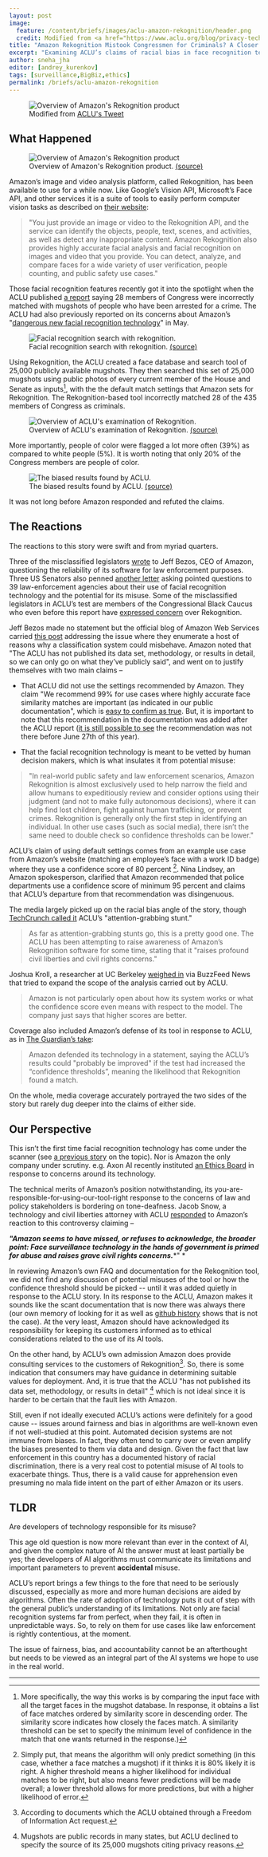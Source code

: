 ```yaml
---
layout: post
image:
  feature: /content/briefs/images/aclu-amazon-rekognition/header.png
  credit: Modified from <a href="https://www.aclu.org/blog/privacy-technology/surveillance-technologies/amazons-face-recognition-falsely-matched-28">ACLU's article</a>
title: "Amazon Rekognition Mistook Congressmen for Criminals? A Closer Look"
excerpt: "Examining ACLU’s claims of racial bias in face recognition technology as surveillance risk"
author: sneha_jha
editor: [andrey_kurenkov]
tags: [surveillance,BigBiz,ethics]
permalink: /briefs/aclu-amazon-rekognition
---
```



<figure>
  <img src="/content/briefs/images/aclu-amazon-rekognition/anim.gif" alt="Overview of Amazon's Rekognition product"/>
  <figcaption>
    Modified from <a href="https://twitter.com/ACLU/status/1022935153146978304">ACLU's Tweet</a>
  </figcaption>
</figure>


## What Happened

<figure>
  <img src="/content/briefs/images/aclu-amazon-rekognition/rekognition_overview.jpg" alt="Overview of Amazon's Rekognition product"/>
  <figcaption>
    Overview of Amazon's Rekognition product. <a href="https://securitytechnologyofsouthtexas.com/the-uses-and-limits-of-amazons-rekogntion-facial-recognition-software/">(source)</a>
  </figcaption>
</figure>

Amazon’s image and video analysis platform, called Rekognition, has been available to use for a while now. Like Google’s Vision API, Microsoft’s Face API, and other services it is a suite of tools to easily perform computer vision tasks as described on [their website](https://aws.amazon.com/rekognition/): 

> "You just provide an image or video to the Rekognition API, and the service can identify the objects, people, text, scenes, and activities, as well as detect any inappropriate content. Amazon Rekognition also provides highly accurate facial analysis and facial recognition on images and video that you provide. You can detect, analyze, and compare faces for a wide variety of user verification, people counting, and public safety use cases." 

Those facial recognition features recently got it into the spotlight when the ACLU published [a report](https://www.aclu.org/blog/privacy-technology/surveillance-technologies/amazons-face-recognition-falsely-matched-28) saying 28 members of Congress were incorrectly matched with mugshots of people who have been arrested for a crime. The ACLU had also previously reported on its concerns about Amazon’s "[dangerous new facial recognition technology](https://www.aclu.org/blog/privacy-technology/surveillance-technologies/amazon-teams-government-deploy-dangerous-new)" in May. 

<figure>
  <img src="/content/briefs/images/aclu-amazon-rekognition/rekognition_face.png" alt="Facial recognition search with rekognition."/>
  <figcaption>
    Facial recognition search with rekognition. <a href="https://blackchristiannews.com/2018/05/aclu-asks-amazon-to-stop-marketing-facial-recognition-technology-to-law-enforcement/">(source)</a>
  </figcaption>
</figure>


Using Rekognition, the ACLU created a face database and search tool of 25,000 publicly available mugshots. They then searched this set of 25,000 mugshots using public photos of every current member of the House and Senate as inputs[^note1], with the the default match settings that Amazon sets for Rekognition.  The Rekognition-based tool incorrectly matched 28 of the 435 members of Congress as criminals. 

[^note1]: More specifically, the way this works is by comparing the input face with all the target faces in the mugshot database. In response, it obtains a list of face matches ordered by similarity score in descending order. The similarity score indicates how closely the faces match. A similarity threshold can be set to specify the minimum level of confidence in the match that one wants returned in the response.)

<figure>
  <img src="/content/briefs/images/aclu-amazon-rekognition/aclu_0.png" alt="Overview of ACLU's examination of Rekognition."/>
  <figcaption>
    Overview of ACLU's examination of Rekognition. <a href="https://www.aclu.org/blog/privacy-technology/surveillance-technologies/amazons-face-recognition-falsely-matched-28">(source)</a>
  </figcaption>
</figure>


More importantly, people of color were flagged a lot more often (39%) as compared to white people (5%). It is worth noting that only 20% of the Congress members are people of color.

<figure>
  <img src="/content/briefs/images/aclu-amazon-rekognition/aclu_1.png" alt="The biased results found by ACLU."/>
  <figcaption>
    The biased results found by ACLU. <a href="https://www.aclu.org/blog/privacy-technology/surveillance-technologies/amazons-face-recognition-falsely-matched-28">(source)</a>
  </figcaption>
</figure>


It was not long before Amazon responded and refuted the claims.

## The Reactions

The reactions to this story were swift and from myriad quarters. 

Three of the misclassified legislators [wrote](https://www.markey.senate.gov/imo/media/doc/Amazon%20Facial%20Recognition%20Tech.pdf) to Jeff Bezos, CEO of Amazon, questioning the reliability of its software for law enforcement purposes. Three US Senators also penned [another letter](https://www.wyden.senate.gov/imo/media/doc/USCP%20Facial%20Rec.%20Letter.pdf) asking pointed questions to 39 law-enforcement agencies about their use of facial recognition technology and the potential for its misuse. Some of the misclassified legislators in ACLU’s test are members of the Congressional Black Caucus who even before this report have [expressed concern](https://cbc.house.gov/uploadedfiles/final_cbc_amazon_facial_recognition_letter.pdf) over Rekognition.

Jeff Bezos made no statement but the official blog of Amazon Web Services carried [this post](https://aws.amazon.com/blogs/machine-learning/thoughts-on-machine-learning-accuracy/) addressing the issue where they enumerate a host of reasons why a classification system could misbehave. Amazon noted that "The ACLU has not published its data set, methodology, or results in detail, so we can only go on what they’ve publicly said", and went on to justify themselves  with two main claims –

* That ACLU did not use the settings recommended by Amazon. They claim "We recommend 99% for use cases where highly accurate face similarity matches are important (as indicated in our public documentation", which is [easy to confirm as true](https://docs.aws.amazon.com/rekognition/latest/dg/collections.html). But, it is important to note that this recommendation in the documentation was added after the ACLU report ([it is still possible to see](https://github.com/awsdocs/amazon-rekognition-developer-guide/blob/1266172b8812aeb1433cdf98124f070890c1da29/doc_source/collections.md) the recommendation was not there before June 27th of this year).

* That the facial recognition technology is meant to be vetted by human decision makers, which is what insulates it from potential misuse:

> "In real-world public safety and law enforcement scenarios, Amazon Rekognition is almost exclusively used to help narrow the field and allow humans to expeditiously review and consider options using their judgment (and not to make fully autonomous decisions), where it can help find lost children, fight against human trafficking, or prevent crimes. Rekognition is generally only the first step in identifying an individual. In other use cases (such as social media), there isn’t the same need to double check so confidence thresholds can be lower."

ACLU’s claim of using default settings comes from an example use case from Amazon’s website (matching an employee’s face with a work ID badge) where they use a confidence score of 80 percent [^note2]. Nina Lindsey, an Amazon spokesperson, clarified that Amazon recommended that police departments use a confidence score of minimum 95 percent and claims that ACLU’s departure from that recommendation was disingenuous. 

[^note2]: Simply put, that means the algorithm will only predict something (in this case, whether a face matches a mugshot) if it thinks it is 80% likely it is right. A higher threshold means a higher likelihood for individual matches to be right, but also means fewer predictions will be made overall; a lower threshold allows for more predictions, but with a higher likelihood of error.

The media largely picked up on the racial bias angle of the story, though [TechCrunch called it](https://techcrunch.com/2018/07/26/aclu-says-amazon-facial-recognition-associated-congress-members-with-mugshots/) ACLU’s "attention-grabbing stunt." 

> As far as attention-grabbing stunts go, this is a pretty good one. The ACLU has been attempting to raise awareness of Amazon’s Rekognition software for some time, stating that it "raises profound civil liberties and civil rights concerns."

Joshua Kroll, a researcher at UC Berkeley [weighed in](https://www.buzzfeednews.com/article/daveyalba/we-tested-the-fbis-most-wanted-list-on-amazons-celebrity) via BuzzFeed News that tried to expand the scope of the analysis carried out by ACLU. 

> Amazon is not particularly open about how its system works or what the confidence score even means with respect to the model. The company just says that higher scores are better.

Coverage also included Amazon’s defense of its tool in response to ACLU, as in [The Guardian’s take](https://www.theguardian.com/technology/2018/jul/26/amazon-facial-rekognition-congress-mugshots-aclu):

>Amazon defended its technology in a statement, saying the ACLU’s results could "probably be improved" if the test had increased the “confidence thresholds”, meaning the likelihood that Rekognition found a match.

On the whole, media coverage accurately portrayed the two sides of the story but rarely dug deeper into the claims of either side.

## Our Perspective

This isn’t the first time facial recognition technology has come under the scanner (see [a previous story](https://www.skynettoday.com/briefs/face-recog/) on the topic). Nor is Amazon the only company under scrutiny. e.g. Axon AI recently instituted [an Ethics Board](https://www.scribd.com/document/377489475/Letter-to-Axon-AI-Ethics-Board) in response to concerns around its technology. 

The technical merits of Amazon’s position notwithstanding, its you-are-responsible-for-using-our-tool-right response to the concerns of law and policy stakeholders is bordering on tone-deafness. Jacob Snow, a technology and civil liberties attorney with ACLU [responded](https://www.aclu.org/news/members-congress-demand-meeting-amazon-ceo-following-aclu-report-amazon-face-recognition) to Amazon’s reaction to this controversy claiming –

**_"Amazon seems to have missed, or refuses to acknowledge, the broader point: Face surveillance technology in the hands of government is primed for abuse and raises grave civil rights concerns._***" *

In reviewing Amazon’s own FAQ and  documentation for the Rekognition tool, we did not find any discussion of potential misuses of the tool or how the confidence threshold should be picked -- until it was added quietly in response to the ACLU story. In its response to the ACLU, Amazon makes it sounds like the scant documentation that is now there was always there (our own memory of looking for it as well as [github history](https://github.com/awsdocs/amazon-rekognition-developer-guide/blob/1266172b8812aeb1433cdf98124f070890c1da29/doc_source/collections.md) shows that is not the case). At the very least, Amazon should have acknowledged its responsibility for keeping its customers informed as to ethical considerations related to the use of its AI tools. 

On the other hand, by ACLU’s own admission Amazon does provide consulting services to the customers of Rekognition[^note3]. So, there is some indication that consumers may have guidance in determining suitable values for deployment. And, it is true that the ACLU "has not published its data set, methodology, or results in detail" [^note4] which is not ideal since it is harder to be certain that the fault lies with Amazon. 

[^note3]: According to documents  which the ACLU obtained through a Freedom of Information Act request.

[^note4]: Mugshots are public records in many states, but ACLU declined to specify the source of its 25,000 mugshots citing  privacy reasons.

Still, even if not ideally executed ACLU’s actions were definitely for a  good cause -- issues around fairness and bias in algorithms are well-known even if not well-studied at this point. Automated decision systems are not immune from biases. In fact, they often tend to carry over or even amplify the biases presented to them via data and design. Given the fact that law enforcement in this country has a documented history of racial discrimination, there is a very real cost to potential misuse of AI tools to exacerbate things. Thus, there is a valid cause for apprehension even presuming no mala fide intent on the part of either Amazon or its users.

## TLDR

Are developers of technology responsible for its misuse? 

This age old question is now more relevant than ever in the context of AI, and given the complex nature of AI the answer must at least partially be yes; the developers of AI algorithms must communicate its limitations and important parameters to prevent **accidental** misuse. 

ACLU’s report brings a few things to the fore that need to be seriously discussed, especially as more and more human decisions are aided by algorithms. Often the rate of adoption of technology puts it out of step with the general public’s understanding of its limitations. Not only are facial recognition systems far from perfect, when they fail, it is often in unpredictable ways. So, to rely on them for use cases like law enforcement is rightly contentious, at the moment.

The issue of fairness, bias, and accountability cannot be an afterthought but needs to be viewed as an integral part of the AI systems we hope to use in the real world. 

<hr>

